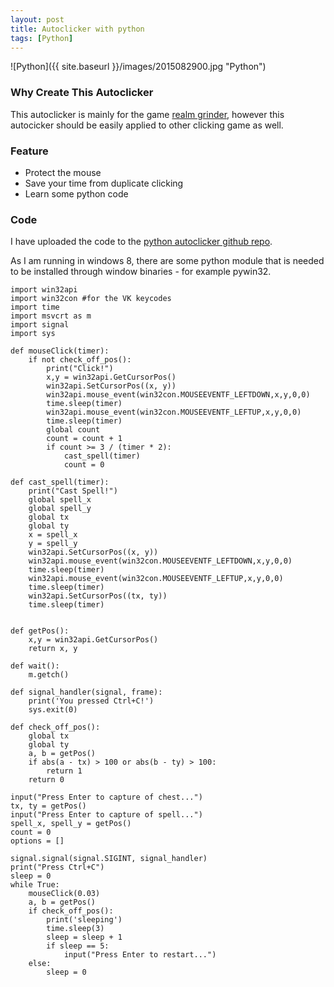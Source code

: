 ```yaml
---
layout: post
title: Autoclicker with python
tags: [Python]
---
```


![Python]({{ site.baseurl }}/images/2015082900.jpg "Python")

### Why Create This Autoclicker
This autoclicker is mainly for the game [realm grinder](www.kongregate.com/games/DivineGames/realm-grinder), however this autocicker should be easily applied to other clicking game as well.

### Feature
- Protect the mouse
- Save your time from duplicate clicking
- Learn some python code

### Code
I have uploaded the code to the [python autoclicker github repo](https://github.com/nghenglim/python_autoclicker).

As I am running in windows 8, there are some python module that is needed to be installed through window binaries - for example pywin32.

~~~ 
import win32api
import win32con #for the VK keycodes
import time
import msvcrt as m
import signal
import sys

def mouseClick(timer):
    if not check_off_pos():
        print("Click!")
        x,y = win32api.GetCursorPos()
        win32api.SetCursorPos((x, y))
        win32api.mouse_event(win32con.MOUSEEVENTF_LEFTDOWN,x,y,0,0)
        time.sleep(timer)
        win32api.mouse_event(win32con.MOUSEEVENTF_LEFTUP,x,y,0,0)
        time.sleep(timer)
        global count
        count = count + 1
        if count >= 3 / (timer * 2):
            cast_spell(timer)
            count = 0

def cast_spell(timer):
    print("Cast Spell!")
    global spell_x
    global spell_y
    global tx
    global ty
    x = spell_x
    y = spell_y
    win32api.SetCursorPos((x, y))
    win32api.mouse_event(win32con.MOUSEEVENTF_LEFTDOWN,x,y,0,0)
    time.sleep(timer)
    win32api.mouse_event(win32con.MOUSEEVENTF_LEFTUP,x,y,0,0)
    time.sleep(timer)
    win32api.SetCursorPos((tx, ty))
    time.sleep(timer)


def getPos():
    x,y = win32api.GetCursorPos()
    return x, y

def wait():
    m.getch()

def signal_handler(signal, frame):
    print('You pressed Ctrl+C!')
    sys.exit(0)

def check_off_pos():
    global tx
    global ty
    a, b = getPos()
    if abs(a - tx) > 100 or abs(b - ty) > 100:
        return 1
    return 0

input("Press Enter to capture of chest...")
tx, ty = getPos()
input("Press Enter to capture of spell...")
spell_x, spell_y = getPos()
count = 0
options = []

signal.signal(signal.SIGINT, signal_handler)
print("Press Ctrl+C")
sleep = 0
while True:
    mouseClick(0.03)
    a, b = getPos()
    if check_off_pos():
        print('sleeping')
        time.sleep(3)
        sleep = sleep + 1
        if sleep == 5:
            input("Press Enter to restart...")
    else:
        sleep = 0
~~~ 
